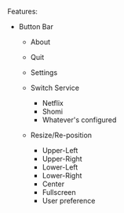 Features:

- Button Bar
  - About
  - Quit
  - Settings
  - Switch Service
    - Netflix
    - Shomi
    - Whatever's configured

  - Resize/Re-position
    - Upper-Left
    - Upper-Right
    - Lower-Left
    - Lower-Right
    - Center
    - Fullscreen
    - User preference
